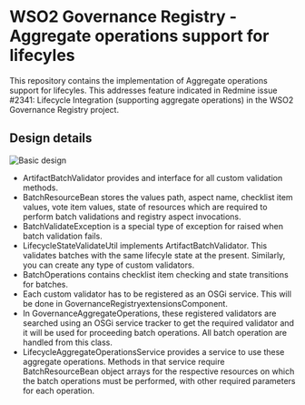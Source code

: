 WSO2 Governance Registry - Aggregate operations support for lifecyles
=====================================================================

This repository contains the implementation of Aggregate operations support for lifecyles. This addresses feature indicated in Redmine issue #2341: Lifecycle Integration (supporting aggregate operations) in the WSO2 Governance Registry project.

## Design details

![Basic design](  https://docs.google.com/drawings/d/1OBcYUIYWQCTWqfmOpEr9c6kAAjcM-mysaeX6N0AGkAo/pub?w=1327&h=746)


* ArtifactBatchValidator provides and interface for all custom validation methods. 
* BatchResourceBean stores the values path, aspect name, checklist item values, vote item values, state of resources which are required to perform batch validations and registry aspect invocations.
* BatchValidateException is a special type of exception for raised when batch validation fails.
* LifecycleStateValidateUtil implements ArtifactBatchValidator. This validates batches with the same lifecyle state at the present. Similarly, you can create any type of custom validators.
* BatchOperations contains checklist item checking and state transitions for batches. 
* Each custom validator has to be registered as an OSGi service. This will be done in GovernanceRegistryextensionsComponent. 
* In GovernanceAggregateOperations, these registered validators are searched using an OSGi service tracker to get the required validator and it will be used for proceeding batch operations. All batch operation are handled from this class.
* LifecycleAggregateOperationsService provides a service to use these aggregate operations. Methods in that service require BatchResourceBean object arrays for the respective resources on which the batch operations must be performed, with other required parameters for each operation.

